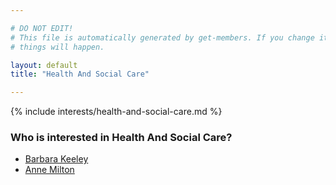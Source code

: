 ```yaml
---

# DO NOT EDIT!
# This file is automatically generated by get-members. If you change it, bad
# things will happen.

layout: default
title: "Health And Social Care"

---
```


{% include interests/health-and-social-care.md %}

### Who is interested in Health And Social Care?


* [Barbara Keeley](/members/barbara-keeley.html)
* [Anne Milton](/members/anne-milton.html)
